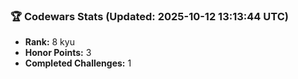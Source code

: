 ### 🏆 Codewars Stats (Updated: 2025-10-12 13:13:44 UTC)

- **Rank:** 8 kyu
- **Honor Points:** 3
- **Completed Challenges:** 1
